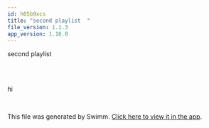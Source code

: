 ```yaml
---
id: h05b9xcs
title: "second playlist  "
file_version: 1.1.3
app_version: 1.16.0
---
```


<!-- Intro - Do not remove this comment -->
second playlist

<br/>

<br/>

<!-- Summary - Do not remove this comment -->
hi

<br/>

This file was generated by Swimm. [Click here to view it in the app](https://swimm-web-app.web.app/repos/Z2l0aHViJTNBJTNBZWNvbW0lM0ElM0Ftb3NoaWtzd2ltbQ==/playlists/h05b9xcs).
